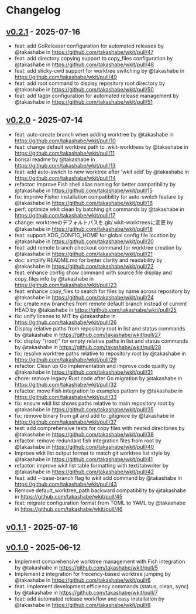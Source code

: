 # Changelog

## [v0.2.1](https://github.com/takashabe/wkit/compare/v0.2.0...v0.2.1) - 2025-07-16
- feat: add GoReleaser configuration for automated releases by @takashabe in https://github.com/takashabe/wkit/pull/47
- feat: add directory copying support to copy_files configuration by @takashabe in https://github.com/takashabe/wkit/pull/48
- feat: add sticky-cwd support for worktree switching by @takashabe in https://github.com/takashabe/wkit/pull/49
- feat: add root command to display repository root directory by @takashabe in https://github.com/takashabe/wkit/pull/50
- feat: add tagpr configuration for automated release management by @takashabe in https://github.com/takashabe/wkit/pull/51

## [v0.2.0](https://github.com/takashabe/wkit/compare/v0.1.1...v0.2.0) - 2025-07-14
- feat: auto-create branch when adding worktree by @takashabe in https://github.com/takashabe/wkit/pull/10
- feat: change default worktree path to .wkit-worktrees by @takashabe in https://github.com/takashabe/wkit/pull/11
- bonsai readme by @takashabe in https://github.com/takashabe/wkit/pull/13
- feat: add auto-switch to new worktree after 'wkit add' by @takashabe in https://github.com/takashabe/wkit/pull/14
- refactor: improve Fish shell alias naming for better compatibility by @takashabe in https://github.com/takashabe/wkit/pull/15
- fix: improve Fisher installation compatibility for auto-switch feature by @takashabe in https://github.com/takashabe/wkit/pull/16
- perf: optimize wkit clean by batching git commands by @takashabe in https://github.com/takashabe/wkit/pull/17
- change: worktreeのデフォルトパスを.git/.wkit-worktreesに変更 by @takashabe in https://github.com/takashabe/wkit/pull/18
- feat: support XDG_CONFIG_HOME for global config file location by @takashabe in https://github.com/takashabe/wkit/pull/20
- feat: add remote branch checkout command for worktree creation by @takashabe in https://github.com/takashabe/wkit/pull/21
- doc: simplify README.md for better clarity and readability by @takashabe in https://github.com/takashabe/wkit/pull/22
- feat: enhance config show command with source file display and copy_files info by @takashabe in https://github.com/takashabe/wkit/pull/23
- feat: enhance copy_files to search for files by name across repository by @takashabe in https://github.com/takashabe/wkit/pull/24
- fix: create new branches from remote default branch instead of current HEAD by @takashabe in https://github.com/takashabe/wkit/pull/25
- fix: unify license to MIT by @takashabe in https://github.com/takashabe/wkit/pull/26
- Display relative paths from repository root in list and status commands by @takashabe in https://github.com/takashabe/wkit/pull/27
- fix: display "(root)" for empty relative paths in list and status commands by @takashabe in https://github.com/takashabe/wkit/pull/28
- fix: resolve worktree paths relative to repository root by @takashabe in https://github.com/takashabe/wkit/pull/29
- refactor: Clean up Go implementation and improve code quality by @takashabe in https://github.com/takashabe/wkit/pull/31
- chore: remove legacy Rust code after Go migration by @takashabe in https://github.com/takashabe/wkit/pull/32
- refactor: move Fish integration to examples pattern by @takashabe in https://github.com/takashabe/wkit/pull/33
- fix: ensure wkit list shows paths relative to main repository root by @takashabe in https://github.com/takashabe/wkit/pull/35
- fix: remove binary from git and add to .gitignore by @takashabe in https://github.com/takashabe/wkit/pull/37
- test: add comprehensive tests for copy files with nested directories by @takashabe in https://github.com/takashabe/wkit/pull/38
- refactor: remove redundant fish integration files from root by @takashabe in https://github.com/takashabe/wkit/pull/40
- Improve wkit list output format to match git worktree list style by @takashabe in https://github.com/takashabe/wkit/pull/41
- refactor: improve wkit list table formatting with text/tabwriter by @takashabe in https://github.com/takashabe/wkit/pull/42
- feat: add --base-branch flag to wkit add command by @takashabe in https://github.com/takashabe/wkit/pull/43
- Remove default_worktree_path backward compatibility by @takashabe in https://github.com/takashabe/wkit/pull/45
- feat: migrate configuration format from TOML to YAML by @takashabe in https://github.com/takashabe/wkit/pull/46

## [v0.1.1](https://github.com/takashabe/wkit/compare/v0.1.0...v0.1.1) - 2025-07-16

## [v0.1.0](https://github.com/takashabe/wkit/commits/v0.1.0) - 2025-06-12
- Implement comprehensive worktree management with Fish integration by @takashabe in https://github.com/takashabe/wkit/pull/5
- Implement z integration for frecency-based worktree jumping by @takashabe in https://github.com/takashabe/wkit/pull/6
- feat: implement development efficiency commands (status, clean, sync) by @takashabe in https://github.com/takashabe/wkit/pull/7
- feat: add automated release workflow and easy installation by @takashabe in https://github.com/takashabe/wkit/pull/8
